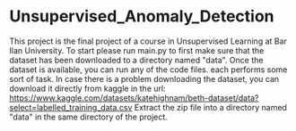 # Unsupervised_Anomaly_Detection
This project is the final project of a course in Unsupervised Learning at Bar Ilan University.
To start please run main.py to first make sure that the dataset has been downloaded to a directory named "data".
Once the dataset is available, you can run any of the code files. each performs some sort of task.
In case there is a problem downloading the dataset, you can download it directly from kaggle in the url:
https://www.kaggle.com/datasets/katehighnam/beth-dataset/data?select=labelled_training_data.csv
Extract the zip file into a directory named "data" in the same directory of the project.